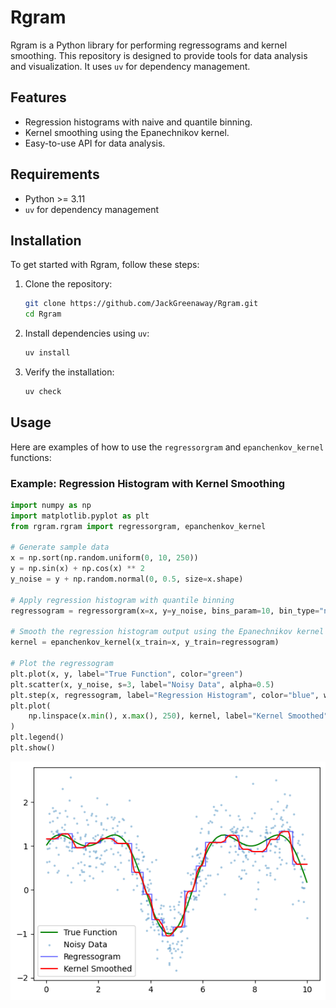 # Rgram

Rgram is a Python library for performing regressograms and kernel smoothing. This repository is designed to provide tools for data analysis and visualization. It uses `uv` for dependency management.

## Features

- Regression histograms with naive and quantile binning.
- Kernel smoothing using the Epanechnikov kernel.
- Easy-to-use API for data analysis.

## Requirements

- Python >= 3.11
- `uv` for dependency management

## Installation

To get started with Rgram, follow these steps:

1. Clone the repository:
   ```bash
   git clone https://github.com/JackGreenaway/Rgram.git
   cd Rgram
   ```

2. Install dependencies using `uv`:
   ```bash
   uv install
   ```

3. Verify the installation:
   ```bash
   uv check
   ```

## Usage

Here are examples of how to use the `regressorgram` and `epanchenkov_kernel` functions:

### Example: Regression Histogram with Kernel Smoothing
```python
import numpy as np
import matplotlib.pyplot as plt
from rgram.rgram import regressorgram, epanchenkov_kernel

# Generate sample data
x = np.sort(np.random.uniform(0, 10, 250))
y = np.sin(x) + np.cos(x) ** 2
y_noise = y + np.random.normal(0, 0.5, size=x.shape)

# Apply regression histogram with quantile binning
regressogram = regressorgram(x=x, y=y_noise, bins_param=10, bin_type="naive")

# Smooth the regression histogram output using the Epanechnikov kernel
kernel = epanchenkov_kernel(x_train=x, y_train=regressogram)

# Plot the regressogram
plt.plot(x, y, label="True Function", color="green")
plt.scatter(x, y_noise, s=3, label="Noisy Data", alpha=0.5)
plt.step(x, regressogram, label="Regression Histogram", color="blue", where="mid", alpha=0.3)
plt.plot(
    np.linspace(x.min(), x.max(), 250), kernel, label="Kernel Smoothed", color="red"
)
plt.legend()
plt.show()
```

![Example Output](example.png)
